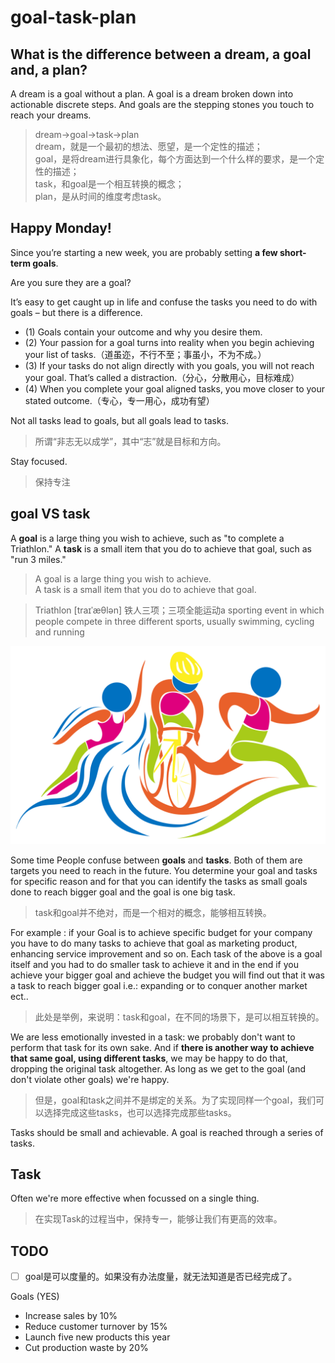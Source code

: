 # goal-task-plan

## What is the difference between a dream, a goal and, a plan?

A dream is a goal without a plan. A goal is a dream broken down into actionable discrete steps. And goals are the stepping stones you touch to reach your dreams.

> dream->goal->task->plan  
> dream，就是一个最初的想法、愿望，是一个定性的描述；  
> goal，是将dream进行具象化，每个方面达到一个什么样的要求，是一个定性的描述；  
> task，和goal是一个相互转换的概念；  
> plan，是从时间的维度考虑task。

## Happy Monday!

Since you’re starting a new week, you are probably setting **a few short-term goals**.

Are you sure they are a goal?

It’s easy to get caught up in life and confuse the tasks you need to do with goals – but there is a difference.

- (1) Goals contain your outcome and why you desire them.
- (2) Your passion for a goal turns into reality when you begin achieving your list of tasks.（道虽迩，不行不至；事虽小，不为不成。）
- (3) If your tasks do not align directly with you goals, you will not reach your goal. That’s called a distraction.（分心，分散用心，目标难成）
- (4) When you complete your goal aligned tasks, you move closer to your stated outcome.（专心，专一用心，成功有望）

Not all tasks lead to goals, but all goals lead to tasks.

> 所谓“非志无以成学”，其中“志”就是目标和方向。

Stay focused.

> 保持专注

## goal VS task

A **goal** is a large thing you wish to achieve, such as "to complete a Triathlon." A **task** is a small item that you do to achieve that goal, such as "run 3 miles."

> A goal is a large thing you wish to achieve.  
> A task is a small item that you do to achieve that goal.

> Triathlon [traɪˈæθlən] 铁人三项；三项全能运动a sporting event in which people compete in three different sports, usually swimming, cycling and running  

![Triathlon](images/Triathlon-As-Art.jpg)


Some time People confuse between **goals** and **tasks**. Both of them are targets you need to reach in the future. You determine your goal and tasks for specific reason and for that you can identify the tasks as small goals done to reach bigger goal and the goal is one big task.

> task和goal并不绝对，而是一个相对的概念，能够相互转换。

For example : if your Goal is to achieve specific budget for your company you have to do many tasks to achieve that goal as marketing product, enhancing service improvement and so on. Each task of the above is a goal itself and you had to do smaller task to achieve it and in the end if you achieve your bigger goal and achieve the budget you will find out that it was a task to reach bigger goal i.e.: expanding or to conquer another market ect..

> 此处是举例，来说明：task和goal，在不同的场景下，是可以相互转换的。

We are less emotionally invested in a task: we probably don't want to perform that task for its own sake. And if **there is another way to achieve that same goal, using different tasks**, we may be happy to do that, dropping the original task altogether. As long as we get to the goal (and don't violate other goals) we're happy.

> 但是，goal和task之间并不是绑定的关系。为了实现同样一个goal，我们可以选择完成这些tasks，也可以选择完成那些tasks。

Tasks should be small and achievable. A goal is reached through a series of tasks.

## Task

Often we're more effective when focussed on a single thing.

> 在实现Task的过程当中，保持专一，能够让我们有更高的效率。

## TODO

- [ ] goal是可以度量的。如果没有办法度量，就无法知道是否已经完成了。

Goals (YES)

- Increase sales by 10%
- Reduce customer turnover by 15%
- Launch five new products this year
- Cut production waste by 20%

